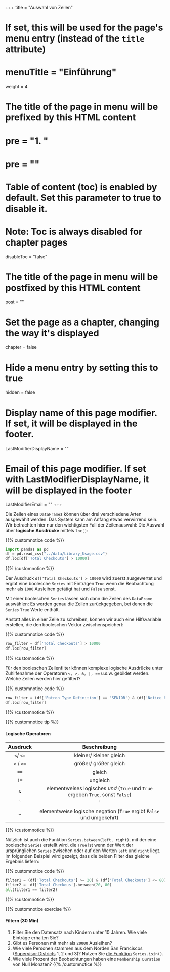 +++
title = "Auswahl von Zeilen"
# If set, this will be used for the page's menu entry (instead of the `title` attribute)
# menuTitle = "Einführung"
weight = 4
# The title of the page in menu will be prefixed by this HTML content
# pre = "<b>1. </b>"
# pre = "<i class='fab fa-github'></i>"
# Table of content (toc) is enabled by default. Set this parameter to true to disable it.
# Note: Toc is always disabled for chapter pages
disableToc = "false"

# The title of the page in menu will be postfixed by this HTML content
post = ""
# Set the page as a chapter, changing the way it's displayed
chapter = false
# Hide a menu entry by setting this to true
hidden = false
# Display name of this page modifier. If set, it will be displayed in the footer.
LastModifierDisplayName = ""
# Email of this page modifier. If set with LastModifierDisplayName, it will be displayed in the footer
LastModifierEmail = ""
+++

Die Zeilen eines `DataFrame`s können über drei verschiedene Arten ausgewählt werden. Das System kann am Anfang etwas verwirrend sein. Wir betrachten hier nur den wichtigsten Fall der Zeilenauswahl: Die Auswahl über **logische Ausdrücke** mittels `loc[]`:

{{% customnotice code %}}
```python
import pandas as pd
df = pd.read_csv("../data/Library_Usage.csv")
df.loc[df['Total Checkouts'] > 10000]
```
{{% /customnotice %}}

Der Ausdruck `df['Total Checkouts'] > 10000` wird zuerst ausgewertet und ergibt eine boolesche `Series` mit Einträgen `True` wenn die Beobachtung mehr als `1000` Ausleihen getätigt hat und `False` sonst.

Mit einer booleschen `Series` lassen sich dann die Zeilen des `DataFrame` auswählen: Es werden genau die Zeilen zurückgegeben, bei denen die `Series` `True` Werte enthält.

Anstatt alles in einer Zeile zu schreiben, können wir auch eine Hilfsvariable erstellen, die den booleschen Vektor zwischenspeichert:

{{% customnotice code %}}
```python
row_filter = df['Total Checkouts'] > 10000
df.loc[row_filter]
```
{{% /customnotice %}}

Für den booleschen Zeilenfilter können komplexe logische Ausdrücke unter Zuhilfenahme der Operatoren `<, >, &, |, ==` u.s.w. gebildet werden. Welche Zeilen werden hier gefiltert?

{{% customnotice code %}}
```python
row_filter = (df['Patron Type Definition'] == 'SENIOR') & (df['Notice Preference Definition'] == 'email')
df.loc[row_filter]
```
{{% /customnotice %}}

{{% customnotice tip %}}

#### Logische Operatoren

Ausdruck | Beschreibung
:---: | :---:
`<`/ `<=` | kleiner/ kleiner gleich
`>` / `>=` | größer/ größer gleich
`==` | gleich
`!=` | ungleich
`&`  | elementweises logisches *und* (`True` und `True` ergeben `True`, sonst `False`)
`|`  | elementweises logisches *oder* (`False` und `False` ergeben `False`, sonst `True`)
`~`  | elementweise logische negation (`True` ergibt `False` und umgekehrt)
{{% /customnotice %}}

Nützlich ist auch die Funktion `Series.between(left, right)`, mit der eine boolesche `Series` erstellt wird, die `True` ist wenn der Wert der ursprünglichen `Series` zwischen oder auf den Werten `left` und `right` liegt. Im folgenden Beispiel wird gezeigt, dass die beiden Filter das gleiche Ergebnis liefern:

{{% customnotice code %}}
```python
filter1 = (df['Total Checkouts'] >= 20) & (df['Total Checkouts'] <= 80)
filter2 =  df['Total Checkous'].between(20, 80)
all(filter1 == filter2)
```
{{% /customnotice %}}

{{% customnotice exercise %}}

#### Filtern (30 Min)

1. Filter Sie den Datensatz nach Kindern unter 10 Jahren. Wie viele Einträge erhalten Sie?
2. Gibt es Personen mit mehr als `20000` Ausleihen?
3. Wie viele Personen stammen aus dem Norden San Franciscos ([Supervisor Districts]((https://en.wikipedia.org/wiki/San_Francisco_Board_of_Supervisors)) 1, 2 und 3)? Nutzen Sie [die Funktion](https://pandas.pydata.org/pandas-docs/stable/reference/api/pandas.Series.isin.html) `Series.isin()`.
4. Wie viele Prozent der Beobachtungen haben eine `Membership Duration` von Null Monaten?
{{% /customnotice %}}
